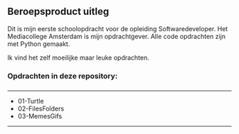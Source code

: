 ## Beroepsproduct uitleg

Dit is mijn eerste schoolopdracht voor de opleiding Softwaredeveloper. 
Het Mediacollege Amsterdam is mijn opdrachtgever. Alle code opdrachten zijn met Python gemaakt.

Ik vind het zelf moeilijke maar leuke opdrachten. 

### Opdrachten in deze repository:
###
----------------------------------
 - 01-Turtle
 - 02-FilesFolders
 - 03-MemesGifs
 ---------------------------------
 